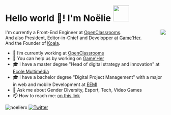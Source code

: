 # Hello world 👋! I'm Noëlie <img src="https://media.giphy.com/media/mGcNjsfWAjY5AEZNw6/giphy.gif" width="50">
<img align='right' src="https://media.giphy.com/media/AbDb2PniluFwY/giphy.gif">

I'm currently a Front-End Engineer at [OpenClassrooms](https://openclassrooms.com/en).  
And also President, Editor-in-Chief and Developper at [Game'Her](https://gameher.fr/).  
And the Founder of [Koala](https://meetkoala.netlify.app/en).

- 🔭 I’m currently working at [OpenClassrooms](https://openclassrooms.com/en)
- 💭 You can help us by working on [Game'Her](https://github.com/Noelierx/GameHer)
- 🎓 I have a master degree "Head of digital strategy and innovation" at [Ecole Multimédia](https://www.ecole-multimedia.com/)
- 🎓 I have a bachelor degree "Digital Project Management" with a major in web and mobile Development at [EEMI](https://www.eemi.com/)
- 💬 Ask me about Gender Diversity, Esport, Tech, Video Games
- 📫 How to reach me: <a href="https://linktr.ee/noelie.rx">on this link</a>

<p align="left"> <img src="https://komarev.com/ghpvc/?username=noelierx" alt="noelierx" /> <a href="https://twitter.com/noelie_roux"><img src="https://img.shields.io/twitter/follow/noelie_roux?label=Twitter&style=social" alt="Twitter"></a> </p>
